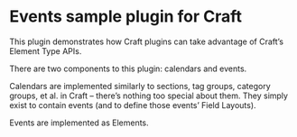 # Events sample plugin for Craft

This plugin demonstrates how Craft plugins can take advantage of Craft’s Element Type APIs.

There are two components to this plugin: calendars and events.

Calendars are implemented similarly to sections, tag groups, category groups, et al. in Craft – there’s nothing too special about them. They simply exist to contain events (and to define those events’ Field Layouts).

Events are implemented as Elements.
